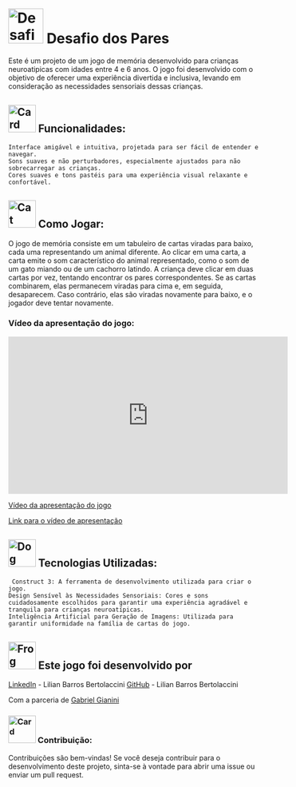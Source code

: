 # <img src="imagens/desafio_dos_pares.png" alt="Desafio dos Pares" width="70">  Desafio dos Pares 


Este é um projeto de um jogo de memória desenvolvido para crianças neuroatipicas com idades entre 4 e 6 anos. O jogo foi desenvolvido com o objetivo de oferecer uma experiência divertida e inclusiva, levando em consideração as necessidades sensoriais dessas crianças.

## <img src="imagens/card_back.png" alt="Card Back" width="55">  Funcionalidades:

    Interface amigável e intuitiva, projetada para ser fácil de entender e navegar.
    Sons suaves e não perturbadores, especialmente ajustados para não sobrecarregar as crianças.
    Cores suaves e tons pastéis para uma experiência visual relaxante e confortável.


##  <img src="imagens/cat.png" alt="Cat Card" width="55"> Como Jogar:

O jogo de memória consiste em um tabuleiro de cartas viradas para baixo, cada uma representando um animal diferente. Ao clicar em uma carta, a carta emite o som característico do animal representado, como o som de um gato miando ou de um cachorro latindo. A criança deve clicar em duas cartas por vez, tentando encontrar os pares correspondentes. Se as cartas combinarem, elas permanecem viradas para cima e, em seguida, desaparecem. Caso contrário, elas são viradas novamente para baixo, e o jogador deve tentar novamente.


### Vídeo da apresentação do jogo:
<iframe width="560" height="315" src="https://www.youtube.com/embed/wJziJbNlvb4" frameborder="0" allowfullscreen></iframe>

[Vídeo da apresentação do jogo](https://www.youtube.com/watch?v=wJziJbNlvb4)


[Link para o vídeo de apresentação](https://youtu.be/wJziJbNlvb4)


##  <img src="imagens/dog.png" alt="Dog Card" width="55"> Tecnologias Utilizadas:

     Construct 3: A ferramenta de desenvolvimento utilizada para criar o jogo.
    Design Sensível às Necessidades Sensoriais: Cores e sons cuidadosamente escolhidos para garantir uma experiência agradável e tranquila para crianças neuroatípicas.
    Inteligência Artificial para Geração de Imagens: Utilizada para garantir uniformidade na família de cartas do jogo.

##  <img src="imagens/fron.png" alt="Frog Card" width="55"> Este jogo foi desenvolvido por

[LinkedIn](https://www.linkedin.com/in/lilian-barros-bertolaccini/) - Lilian Barros Bertolaccini [GitHub](https://github.com/LiliBertolaccini) - Lilian Barros Bertolaccini

Com a parceria de [Gabriel Gianini](https://github.com/gabriel-gianini/gabriel-gianini)

###  <img src="imagens/duck.png" alt=" Card" width="55"> Contribuição:

Contribuições são bem-vindas! Se você deseja contribuir para o desenvolvimento deste projeto, sinta-se à vontade para abrir uma issue ou enviar um pull request.
